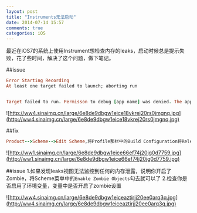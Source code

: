```yaml
---
layout: post
title: "Instruments无法启动"
date: 2014-07-14 15:57
comments: true
categories: iOS
---
```


最近在iOS7的系统上使用Instrument想检查内存的leaks，启动时候总是提示失败，花了些时间，解决了这个问题，做下笔记。

##issue
```ruby
Error Starting Recording
At least one target failed to launch; aborting run


Target failed to run. Permisson to debug [app name] was denied. The app must be signed with a development identity (i.e. iOS Developer)
```
![http://ww4.sinaimg.cn/large/6e8de9dbgw1eice18vkrej20rs0jmgnq.jpg](http://ww4.sinaimg.cn/large/6e8de9dbgw1eice18vkrej20rs0jmgnq.jpg)

##fix
```ruby
Product-->Scheme-->Edit Scheme,将Profile那栏中的Build Configuration将Release改为Debug
```
![http://ww1.sinaimg.cn/large/6e8de9dbgw1eice66ef74j20jg0d7759.jpg](http://ww1.sinaimg.cn/large/6e8de9dbgw1eice66ef74j20jg0d7759.jpg)


##issue
1.如果发现leaks视图无法监控到任何的内存泄露，说明你开启了Zombie，将Scheme菜单中的`Enable Zombie Objects`勾去就可以了
2.检查你是否启用了环境变量，变量中是否开启了zombie设置

![http://ww4.sinaimg.cn/large/6e8de9dbgw1eiceaztirjj20ee0arq3q.jpg](http://ww4.sinaimg.cn/large/6e8de9dbgw1eiceaztirjj20ee0arq3q.jpg)

